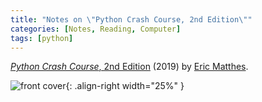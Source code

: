 ```yaml
---
title: "Notes on \"Python Crash Course, 2nd Edition\""
categories: [Notes, Reading, Computer]
tags: [python]
---
```


[*Python Crash Course*, 2nd Edition](https://nostarch.com/pythoncrashcourse2e) (2019) by [Eric Matthes](https://ehmatthes.github.io/).

![front cover](https://nostarch.com/sites/default/files/styles/uc_product/public/pcc2e_cover-front_final.png){: .align-right width="25%" }
